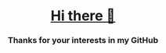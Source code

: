 <a href="https://www.linkedin.com/in/satoshi-naoki"><h1 align="center">Hi there 👋</h1></a>
<h3 align="center">Thanks for your interests in my GitHub</h3>

<!--
**Satoshi-Naoki/Satoshi-Naoki** is a ✨ _special_ ✨ repository because its `README.md` (this file) appears on your GitHub profile.

Here are some ideas to get you started:

- 🔭 I’m currently working on ...
- 🌱 I’m currently learning ...
- 👯 I’m looking to collaborate on ...
- 🤔 I’m looking for help with ...
- 💬 Ask me about ...
- 📫 How to reach me: ...
- 😄 Pronouns: ...
- ⚡ Fun fact: ...
-->
